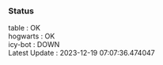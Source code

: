 ### Status


table : OK  
hogwarts : OK  
icy-bot : DOWN  
Latest Update : 2023-12-19 07:07:36.474047
